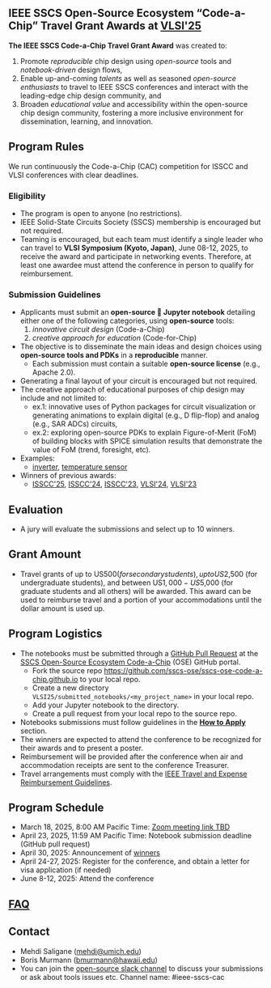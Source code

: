 ## IEEE SSCS Open-Source Ecosystem “Code-a-Chip” Travel Grant Awards at [VLSI'25](https://www.vlsisymposium.org)

**The IEEE SSCS Code-a-Chip Travel Grant Award** was created to:
 1. Promote *reproducible* chip design using *open-source* tools and *notebook-driven* design flows,
 2. Enable up-and-coming *talents* as well as seasoned *open-source enthusiasts* to travel to IEEE SSCS conferences and interact with the leading-edge chip design community, and
 3. Broaden *educational value* and accessibility within the open-source chip design community, fostering a more inclusive environment for dissemination, learning, and innovation.

## Program Rules

We run continuously the Code-a-Chip (CAC) competition for ISSCC and VLSI conferences with clear deadlines.

### Eligibility

- The program is open to anyone (no restrictions).
- IEEE Solid-State Circuits Society (SSCS) membership is encouraged but not required.
- Teaming is encouraged, but each team must identify a single leader who can travel to **VLSI Symposium (Kyoto, Japan)**, June 08-12, 2025, to receive the award and participate in networking events. Therefore, at least one awardee must attend the conference in person to qualify for reimbursement.

### Submission Guidelines

- Applicants must submit an **open-source 📒 Jupyter notebook** detailing either one of the following categories, using **open-source** tools:
  1) *innovative circuit design* (Code-a-Chip)
  2) *creative approach for education* (Code-for-Chip)
- The objective is to disseminate the main ideas and design choices using **open-source tools and PDKs** in a **reproducible** manner.
  - Each submission must contain a suitable **open-source license** (e.g., Apache 2.0).
- Generating a final layout of your circuit is encouraged but not required.
- The creative approach of educational purposes of chip design may include and not limited to:
  - ex.1: innovative uses of Python packages for circuit visualization or generating animations to explain digital (e.g., D flip-flop) and analog (e.g., SAR ADCs) circuits,
  - ex.2: exploring open-source PDKs to explain Figure-of-Merit (FoM) of building blocks with SPICE simulation results that demonstrate the value of FoM (trend, foresight, etc).
- Examples:
  - [inverter](https://developers.google.com/silicon/guides/digital-inverter-openlane), [temperature sensor](https://github.com/idea-fasoc/OpenFASOC/blob/main/docs/source/notebooks/temp-sense-gen/temp_sense_genCollab.ipynb)
- Winners of previous awards:
  - [ISSCC'25](ISSCC25/README.md), [ISSCC'24](ISSCC24/README.md), [ISSCC'23](ISSCC23/README.md), [VLSI'24](VLSI24/README.md), [VLSI'23](VLSI23/README.md)

## Evaluation
- A jury will evaluate the submissions and select up to 10 winners.

## Grant Amount
- Travel grants of up to US$500 (for secondary students), up to US$2,500 (for undergraduate students), and between US$1,000-US$5,000 (for graduate students and all others) will be awarded. This award can be used to reimburse travel and a portion of your accommodations until the dollar amount is used up.

## Program Logistics
- The notebooks must be submitted through a [GitHub Pull Request](https://docs.github.com/en/pull-requests/collaborating-with-pull-requests/proposing-changes-to-your-work-with-pull-requests/about-pull-requests) at the [SSCS Open-Source Ecosystem Code-a-Chip](https://github.com/sscs-ose/sscs-ose-code-a-chip.github.io) (OSE) GitHub portal.
    - Fork the source repo https://github.com/sscs-ose/sscs-ose-code-a-chip.github.io to your local repo.
    - Create a new directory `VLSI25/submitted_notebooks/<my_project_name>` in your local repo.
    - Add your Jupyter notebook to the directory.
    - Create a pull request from your local repo to the source repo.
- Notebooks submissions must follow guidelines in the **[How to Apply](howtoapply.md)** section.
- The winners are expected to attend the conference to be recognized for their awards and to present a poster.
- Reimbursement will be provided after the conference when air and accommodation receipts are sent to the conference Treasurer.
- Travel arrangements must comply with the [IEEE Travel and Expense Reimbursement Guidelines](https://www.ieee.org/content/dam/ieee-org/ieee/web/org/travel-expense-reimbursement-guidelines.pdf).

## Program Schedule
- March 18, 2025, 8:00 AM Pacific Time: [Zoom meeting link TBD]()
- April 23, 2025, 11:59 AM Pacific Time: Notebook submission deadline (GitHub pull request)
- April 30, 2025: Announcement of [winners](VLSI25/README.md)
- April 24-27, 2025: Register for the conference, and obtain a letter for visa application (if needed)
- June 8-12, 2025: Attend the conference

## [FAQ](FAQ.md)

## Contact
- Mehdi Saligane (mehdi@umich.edu)
- Boris Murmann (bmurmann@hawaii.edu)
- You can join the [open-source slack channel](https://join.slack.com/t/open-source-silicon/shared_invite/zt-2ca94ggrm-sutw7tGOdewscWMXcmnQfw) to discuss your submissions or ask about tools issues etc. Channel name: #ieee-sscs-cac
